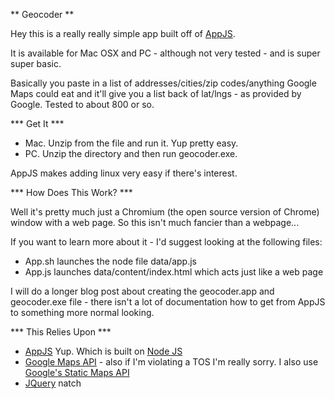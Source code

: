 ** Geocoder **

Hey this is a really really simple app built off of [AppJS](http://appjs.org).

It is available for Mac OSX and PC - although not very tested - and is super super basic.

Basically you paste in a list of addresses/cities/zip codes/anything Google Maps could eat and it'll give you a list back of lat/lngs - as provided by Google. Tested to about 800 or so.

*** Get It ***

 * Mac. Unzip from the file and run it. Yup pretty easy.
 * PC. Unzip the directory and then run geocoder.exe.

AppJS makes adding linux very easy if there's interest.

*** How Does This Work? ***

Well it's pretty much just a Chromium (the open source version of Chrome) window with a web page. So this isn't much fancier than a webpage...

If you want to learn more about it - I'd suggest looking at the following files:

 * App.sh launches the node file data/app.js
 * App.js launches data/content/index.html which acts just like a web page

I will do a longer blog post about creating the geocoder.app  and geocoder.exe file - there isn't a lot of documentation how to get from AppJS to something more normal looking.

*** This Relies Upon ***

 * [AppJS](http://AppJS.org/) Yup. Which is built on [Node JS](http://nodejs.org/)
 * [Google Maps API](https://developers.google.com/maps/documentation/javascript/) - also if I'm violating a TOS I'm really sorry. I also use [Google's Static Maps API](https://developers.google.com/maps/documentation/staticmaps/)
 * [JQuery](http://jquery.com/) natch